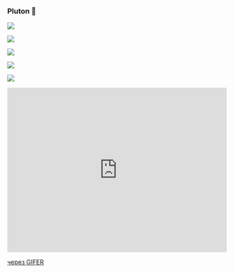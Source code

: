 ### Pluton &#127756;
![](https://github-profile-summary-cards.vercel.app/api/cards/profile-details?username=tolik22869&theme=solarized_dark)

![](https://github-profile-summary-cards.vercel.app/api/cards/most-commit-language?username=tolik22869&theme=solarized_dark)

![](https://github-profile-summary-cards.vercel.app/api/cards/repos-per-language?username=tolik22869&theme=solarized_dark)

![](https://github-profile-summary-cards.vercel.app/api/cards/stats?username=tolik22869&theme=solarized_dark)

![](https://github-profile-summary-cards.vercel.app/api/cards/productive-time?username=tolik22869&theme=solarized_dark)

<div style="padding-top:75.000%;position:relative;"><iframe src="https://gifer.com/embed/7ycC" width="100%" height="100%" style='position:absolute;top:0;left:0;' frameBorder="0" allowFullScreen></iframe></div><p><a href="https://gifer.com">через GIFER</a></p>
